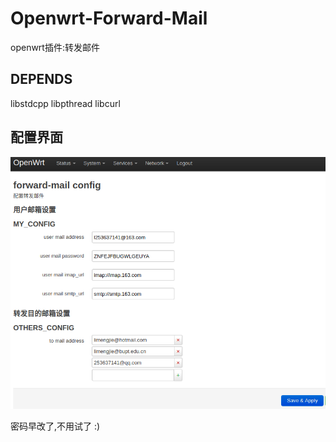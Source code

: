 # Openwrt-Forward-Mail

openwrt插件:转发邮件

## DEPENDS

libstdcpp libpthread libcurl

## 配置界面

![配置界面](images/配置界面.png)

密码早改了,不用试了 :)
